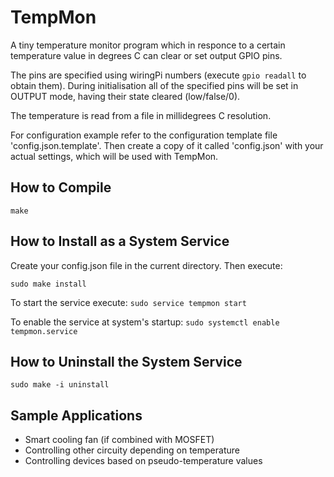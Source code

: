 TempMon
=======

A tiny temperature monitor program which in responce to a certain temperature
value in degrees C can clear or set output GPIO pins.

The pins are specified using wiringPi numbers (execute `gpio readall` to
obtain them).
During initialisation all of the specified pins will be set in OUTPUT mode,
having their state cleared (low/false/0).

The temperature is read from a file in millidegrees C resolution.

For configuration example refer to the configuration template file
'config.json.template'. Then create a copy of it called 'config.json' with your
actual settings, which will be used with TempMon.


How to Compile
--------------

`make`

How to Install as a System Service
---------------------------------

Create your config.json file in the current directory. Then execute:

`sudo make install`

To start the service execute: `sudo service tempmon start`

To enable the service at system's startup: `sudo systemctl enable tempmon.service`

How to Uninstall the System Service
-----------------------------------

`sudo make -i uninstall`


Sample Applications
------------------

* Smart cooling fan (if combined with MOSFET)
* Controlling other circuity depending on temperature
* Controlling devices based on pseudo-temperature values
